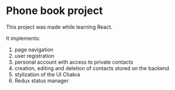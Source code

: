 # Phone book project

This project was made while learning React.

It implements:
1) page navigation
2) user registration
3) personal account with access to private contacts
4) creation, editing and deletion of contacts stored on the backend
5) stylization of the UI Chakra
6) Redux status manager

